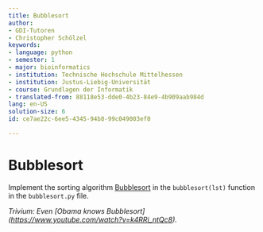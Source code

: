 ```yaml
---
title: Bubblesort
author:
- GDI-Tutoren
- Christopher Schölzel
keywords:
- language: python
- semester: 1
- major: bioinformatics
- institution: Technische Hochschule Mittelhessen
- institution: Justus-Liebig-Universität
- course: Grundlagen der Informatik
- translated-from: 88118e53-dde0-4b23-84e9-4b909aab984d
lang: en-US
solution-size: 6
id: ce7ae22c-6ee5-4345-94b8-99c049003ef0

---
```

# Bubblesort

Implement the sorting algorithm [Bubblesort](https://en.wikipedia.org/wiki/Bubble_sort) in the `bubblesort(lst)` function in the `bubblesort.py` file.

*Trivium: Even [Obama knows Bubblesort] (https://www.youtube.com/watch?v=k4RRi_ntQc8).*
